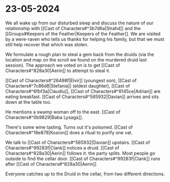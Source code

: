# 23-05-2024
We all wake up from our disturbed sleep and discuss the nature of our relationship
with [[Cast of Characters#^3b7d6a|Strahd]] and the [[Groups#Keepers of the Feather|Keepers of the Feather]].
We are visited by a were-raven who tells us thanks for helping his family, but that
we must still help recover that which was stolen.

We formulate a rough plan to steal a gem back from the druids (via the location
and map on the scroll we found on the murdered druid last session). The approach
we voted on is to get [[Cast of Characters#^828a30|Aerin]] to attempt to steal it.

[[Cast of Characters#^26498f|Elvir]] (youngest son), [[Cast of Characters#^7c86d8|Stefania]] (eldest daughter), [[Cast of Characters#^6fbf3a|Claudiu]], [[Cast of Characters#^8145ce|Adrian]] are eating breakfast.
[[Cast of Characters#^565932|Davian]] arrives and sits down at the table too.

He mentions a swamp woman off to the east. [[Cast of Characters#^0b9829|Baba Lysaga]].

There's some wine tasting. Turns out it's poisoned.
[[Cast of Characters#^18e878|Kosron]] does a ritual to purify one vat.

We talk to [[Cast of Characters#^565932|Davian]] upstairs. [[Cast of Characters#^99283f|Clank]] notices a druid.
[[Cast of Characters#^828a30|Aerin]] follows it. the party splits.
Most people go outside to find the cellar door.
[[Cast of Characters#^99283f|Clank]] runs after [[Cast of Characters#^828a30|Aerin]]

Everyone catches up to the Druid in the cellar, from two different directions.